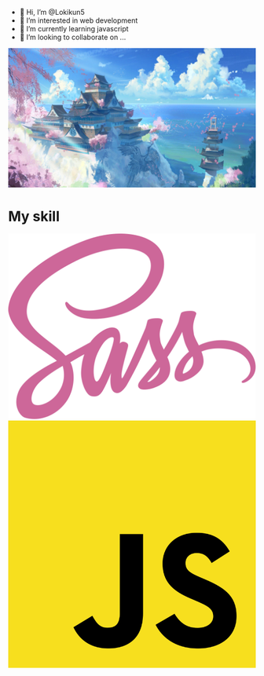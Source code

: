 - 👋 Hi, I’m @Lokikun5
- 👀 I’m interested in web development
- 🌱 I’m currently learning javascript
- 💞️ I’m looking to collaborate on ...
<!---- 📫 How to reach me ...--->
![Cover](https://github.com/Lokikun5/Lokikun5/blob/main/Japan_Temple_Scenery_Anime_Manga_Wallpapers_freecomputerdesktopwallpaper_1920.jpg)

<h1>My skill </h1> 

![Cover](https://github.com/Lokikun5/Lokikun5/blob/main/1024px-Sass_Logo_Color.svg.png)
![Cover](https://github.com/Lokikun5/Lokikun5/blob/main/800px-Unofficial_JavaScript_logo_2.svg.png)

